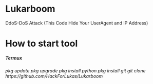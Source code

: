 # Lukarboom
DdoS-DoS Attack (This Code Hide Your UserAgent and IP Address)

# How to start tool
<h5>Termux</h5>
<h6>pkg update
pkg upgrade
pkg install python
pkg install git
git clone https://github.com/HackForLukas/Lukarboom</h6>
